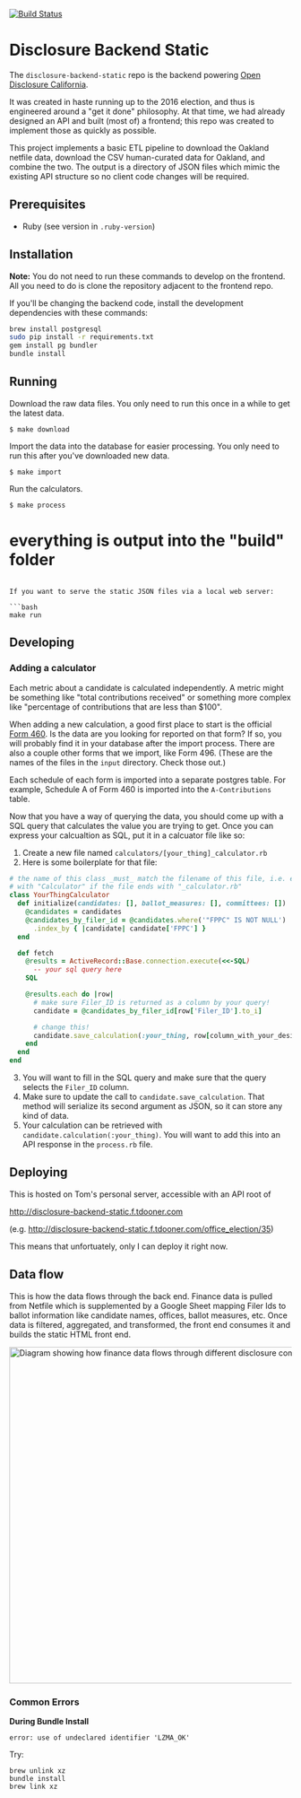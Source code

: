 [![Build
Status](https://travis-ci.org/caciviclab/disclosure-backend-static.svg?branch=master)](https://travis-ci.org/caciviclab/disclosure-backend-static)

# Disclosure Backend Static

The `disclosure-backend-static` repo is the backend powering [Open Disclosure California](https://opendisclosure.io).

It was created in haste running up to the 2016 election, and thus is engineered around a "get it done" philosophy. At that time, we had already designed an API and built (most of) a frontend; this repo was created to implement those as quickly as possible.

This project implements a basic ETL pipeline to download the Oakland netfile
data, download the CSV human-curated data for Oakland, and combine the two. The
output is a directory of JSON files which mimic the existing API structure so
no client code changes will be required.

## Prerequisites

- Ruby (see version in `.ruby-version`)

## Installation

**Note:** You do not need to run these commands to develop on the frontend. All
you need to do is clone the repository adjacent to the frontend repo.

If you'll be changing the backend code, install the development dependencies
with these commands:

```bash
brew install postgresql
sudo pip install -r requirements.txt
gem install pg bundler
bundle install
```

## Running

Download the raw data files. You only need to run this once in a while to get
the latest data.

    $ make download

Import the data into the database for easier processing. You only need to run
this after you've downloaded new data.

    $ make import

Run the calculators.

    $ make process

# everything is output into the "build" folder
```

If you want to serve the static JSON files via a local web server:

```bash
make run
```


## Developing
### Adding a calculator

Each metric about a candidate is calculated independently. A metric might be
something like "total contributions received" or something more complex like
"percentage of contributions that are less than $100".

When adding a new calculation, a good first place to start is the official [Form
460][form_460]. Is the data are you looking for reported on that form? If so,
you will probably find it in your database after the import process. There are
also a couple other forms that we import, like Form 496. (These are the names of
the files in the `input` directory. Check those out.)

Each schedule of each form is imported into a separate postgres table. For
example, Schedule A of Form 460 is imported into the
`A-Contributions` table.

Now that you have a way of querying the data, you should come up with a SQL
query that calculates the value you are trying to get. Once you can express
your calcualtion as SQL, put it in a calcuator file like so:

1. Create a new file named `calculators/[your_thing]_calculator.rb`
2. Here is some boilerplate for that file:
  ```ruby
  # the name of this class _must_ match the filename of this file, i.e. end
  # with "Calculator" if the file ends with "_calculator.rb"
  class YourThingCalculator
    def initialize(candidates: [], ballot_measures: [], committees: [])
      @candidates = candidates
      @candidates_by_filer_id = @candidates.where('"FPPC" IS NOT NULL')
        .index_by { |candidate| candidate['FPPC'] }
    end

    def fetch
      @results = ActiveRecord::Base.connection.execute(<<-SQL)
        -- your sql query here
      SQL

      @results.each do |row|
        # make sure Filer_ID is returned as a column by your query!
        candidate = @candidates_by_filer_id[row['Filer_ID'].to_i]

        # change this!
        candidate.save_calculation(:your_thing, row[column_with_your_desired_data])
      end
    end
  end
  ```
3. You will want to fill in the SQL query and make sure that the query selects
   the `Filer_ID` column.
4. Make sure to update the call to `candidate.save_calculation`. That method
   will serialize its second argument as JSON, so it can store any kind of data.
5. Your calculation can be retrieved with `candidate.calculation(:your_thing)`.
   You will want to add this into an API response in the `process.rb` file.

## Deploying
This is hosted on Tom's personal server, accessible with an API root of

http://disclosure-backend-static.f.tdooner.com

(e.g. http://disclosure-backend-static.f.tdooner.com/office_election/35)

This means that unfortuately, only I can deploy it right now.


## Data flow

This is how the data flows through the back end. Finance data is pulled from
Netfile which is supplemented by a Google Sheet mapping Filer Ids to ballot
information like candidate names, offices, ballot measures, etc. Once data is
filtered, aggregated, and transformed, the front end consumes it and builds the
static HTML front end.

<img alt="Diagram showing how finance data flows through different disclosure components" src="./docs/img/open-disclosure-data-flow.png" width="600" />

### Common Errors
**During Bundle Install**
```
error: use of undeclared identifier 'LZMA_OK'
```
Try:
```
brew unlink xz
bundle install
brew link xz
```



[form_460]: http://www.fppc.ca.gov/content/dam/fppc/NS-Documents/TAD/Campaign%20Forms/460.pdf
